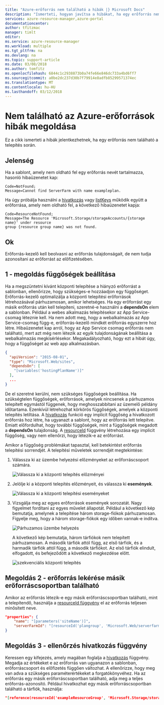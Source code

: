 ```yaml
---
title: "Azure-erőforrás nem található a hibák |} Microsoft Docs"
description: "Ismerteti, hogyan javítsa a hibákat, ha egy erőforrás nem található."
services: azure-resource-manager,azure-portal
documentationcenter: 
author: tfitzmac
manager: timlt
editor: 
ms.service: azure-resource-manager
ms.workload: multiple
ms.tgt_pltfrm: na
ms.devlang: na
ms.topic: support-article
ms.date: 03/08/2018
ms.author: tomfitz
ms.openlocfilehash: 6844c1c2938873b0a74fe66e846dc733a4bd6ff7
ms.sourcegitcommit: a0be2dc237d30b7f79914e8adfb85299571374ec
ms.translationtype: MT
ms.contentlocale: hu-HU
ms.lasthandoff: 03/12/2018
---
```

# <a name="resolve-not-found-errors-for-azure-resources"></a>Nem található az Azure-erőforrások hibák megoldása

Ez a cikk ismerteti a hibák jelentkezhetnek, ha egy erőforrás nem található a telepítés során.

## <a name="symptom"></a>Jelenség

Ha a sablont, amely nem oldható fel egy erőforrás nevét tartalmazza, hasonló hibaüzenetet kap:

```
Code=NotFound;
Message=Cannot find ServerFarm with name exampleplan.
```

Ha úgy próbálja használni a [hivatkozás](resource-group-template-functions-resource.md#reference) vagy [listKeys](resource-group-template-functions-resource.md#listkeys) működik együtt a erőforrása, amely nem oldható fel, a következő hibaüzenetet kapja:

```
Code=ResourceNotFound;
Message=The Resource 'Microsoft.Storage/storageAccounts/{storage name}' under resource
group {resource group name} was not found.
```

## <a name="cause"></a>Ok

Erőforrás-kezelő kell beolvasni az erőforrás tulajdonságait, de nem tudja azonosítani az erőforrást az előfizetésében.

## <a name="solution-1---set-dependencies"></a>1 - megoldás függőségek beállítása

Ha a megszüntetni kívánt központi telepítése a hiányzó erőforrást a sablonban, ellenőrizze, hogy szükséges-e hozzáadjon egy függőséget. Erőforrás-kezelő optimalizálja a központi telepítési erőforrások létrehozásával párhuzamosan, amikor lehetséges. Ha egy erőforrást egy másik erőforrás után kell telepíteni, szeretné-e használni a **dependsOn** elem a sablonban. Például a webes alkalmazás telepítésekor az App Service-csomag léteznie kell. Ha nem adott meg, hogy a webalkalmazás az App Service-csomag függ-e, erőforrás-kezelő mindkét erőforrás egyszerre hoz létre. Hibaüzenetet kap arról, hogy az App Service csomag erőforrás nem található, mert azt még nem létezik az egyik tulajdonságának beállítása a webalkalmazás megkísérlésekor. Megakadályozható, hogy ezt a hibát úgy, hogy a függőséget az web app alkalmazásban.

```json
{
  "apiVersion": "2015-08-01",
  "type": "Microsoft.Web/sites",
  "dependsOn": [
    "[variables('hostingPlanName')]"
  ],
  ...
}
```

De el szeretné kerülni, nem szükséges függőségek beállítása. Ha szükségtelen függőségek, erőforrások, amelyek nincsenek a párhuzamos telepített egymástól függenek, hogy meghosszabbítani az üzemelő példány időtartama. Ezenkívül létrehozhat körkörös függőségek, amelyek a központi telepítés letiltása. A [hivatkozás](resource-group-template-functions-resource.md#reference) funkció egy implicit függőség a hivatkozott erőforrás hoz létre, ha ugyanazt a sablont, hogy az erőforrás lett telepítve. Emiatt előfordulhat, hogy további függőségek, mint a függőségek megadott a **dependsOn** tulajdonság. A [resourceId](resource-group-template-functions-resource.md#resourceid) függvény létrehozása egy implicit függőség, vagy nem ellenőrzi, hogy létezik-e az erőforrást.

Amikor a függőség problémákat tapasztal, kell betekintést erőforrás telepítési sorrendjét. A telepítési műveletek sorrendjét megtekintése:

1. Válassza ki az üzembe helyezési előzményeket az erőforráscsoport számára.

   ![Válassza ki a központi telepítés előzményei](./media/resource-manager-not-found-errors/select-deployment.png)

2. Jelölje ki a központi telepítés előzményeit, és válassza ki **események**.

   ![Válassza ki a központi telepítési eseményeket](./media/resource-manager-not-found-errors/select-deployment-events.png)

3. Vizsgálja meg az egyes erőforrások események sorozatát. Nagy figyelmet fordítani az egyes művelet állapotát. Például a következő kép bemutatja, amelynek a telepítése három storage-fiókok párhuzamosan. Figyelje meg, hogy a három storage-fiókok egy időben vannak-e indítva.

   ![Párhuzamos üzembe helyezés](./media/resource-manager-not-found-errors/deployment-events-parallel.png)

   A következő kép bemutatja, három tárfiókok nem telepített párhuzamosan. A második tárfiók attól függ, az első tárfiók, és a harmadik tárfiók attól függ, a második tárfiókot. Az első tárfiók elindult, elfogadott, és befejeződött a következő megkezdése előtt.

   ![szekvenciális központi telepítés](./media/resource-manager-not-found-errors/deployment-events-sequence.png)

## <a name="solution-2---get-resource-from-different-resource-group"></a>Megoldás 2 - erőforrás lekérése másik erőforráscsoportban található

Amikor az erőforrás létezik-e egy másik erőforráscsoportban található, mint a telepítendő, használja a [resourceId függvény](resource-group-template-functions-resource.md#resourceid) el az erőforrás teljesen minősített neve.

```json
"properties": {
    "name": "[parameters('siteName')]",
    "serverFarmId": "[resourceId('plangroup', 'Microsoft.Web/serverfarms', parameters('hostingPlanName'))]"
}
```

## <a name="solution-3---check-reference-function"></a>Megoldás 3 - ellenőrzés hivatkozás függvény

Keressen egy kifejezés, amely magában foglalja a [hivatkozás](resource-group-template-functions-resource.md#reference) függvény. Megadja az értékeket e az erőforrás van ugyanazon a sablonban, erőforráscsoport és előfizetés függően változhat. A ellenőrizze, hogy meg van adva a szükséges paraméterértékeket a forgatókönyvéhez. Ha az erőforrás egy másik erőforráscsoportban található, adja meg a teljes erőforrás-azonosító. Például hivatkozhat egy másik erőforráscsoportban található a tárfiók, használja:

```json
"[reference(resourceId('exampleResourceGroup', 'Microsoft.Storage/storageAccounts', 'myStorage'), '2017-06-01')]"
```